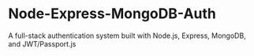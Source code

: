 # Node-Express-MongoDB-Auth
A full-stack authentication system built with Node.js, Express, MongoDB, and JWT/Passport.js
